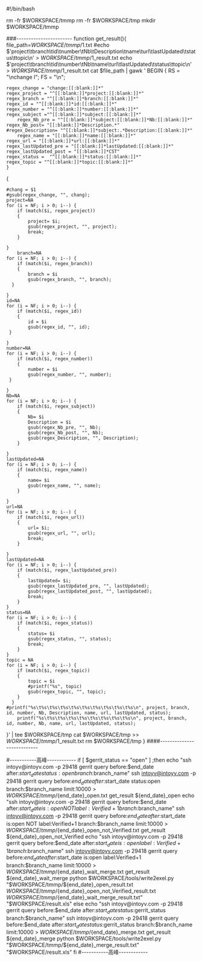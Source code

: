 #!/bin/bash

rm -fr $WORKSPACE/tmmp
rm -fr $WORKSPACE/tmp
mkdir $WORKSPACE/tmmp

###-----------------------
function get_result(){
file_path=$WORKSPACE/tmmp/$1.txt
#echo  $'project\tbranch\tid\tnumber\tNb\tDescription\tname\turl\tlastUpdated\tstatus\ttopic\n' > $WORKSPACE/tmmp/$1_result.txt
echo  $'project\tbranch\tid\tnumber\tNb\tname\turl\tlastUpdated\tstatus\ttopic\n' > $WORKSPACE/tmmp/$1_result.txt
cat $file_path | gawk '
BEGIN {
    RS = "\nchange I";
    FS = "\n";
	
	regex_change = "change:[[:blank:]]*"
	regex_project = "^[[:blank:]]*project:[[:blank:]]*"
	regex_branch = "^[[:blank:]]*branch:[[:blank:]]*"
	regex_id = "^[[:blank:]]*id:[[:blank:]]*"
	regex_number = "^[[:blank:]]*number:[[:blank:]]*"
	regex_subject ="^[[:blank:]]*subject:[[:blank:]]*"
        regex_Nb_pre = "^[[:blank:]]*subject:[[:blank:]]*Nb:[[:blank:]]*"	
	regex_Nb_post= "[[:blank:]]*Description.*"
	#regex_Description= "^[[:blank:]]*subject:.*Description:[[:blank:]]*"					
        regex_name = "[[:blank:]]*name:[[:blank:]]*"
	regex_url = "[[:blank:]]*url:[[:blank:]]*"		
 	regex_lastUpdated_pre =	"[[:blank:]]*lastUpdated:[[:blank:]]*"
	regex_lastUpdated_post = "[[:blank:]]*CST"
	regex_status = 	"^[[:blank:]]*status:[[:blank:]]*"
	regex_topic = "^[[:blank:]]*topic:[[:blank:]]*"	
	}
{
    
    #chang = $1
    #gsub(regex_change, "", chang);
	project=NA
	for (i = NF; i > 0; i--) {
        if (match($i, regex_project))
        {
            project= $i;
			gsub(regex_project, "", project);
            break;
        }
	
	}
        branch=NA
	for (i = NF; i > 0; i--) {
        if (match($i, regex_branch))
        {
			branch = $i
			gsub(regex_branch, "", branch);
	  }
	
	}
	id=NA
	for (i = NF; i > 0; i--) {
        if (match($i, regex_id))
        {
			id = $i
			gsub(regex_id, "", id);
	 }
	
	}
	number=NA
	for (i = NF; i > 0; i--) {
        if (match($i, regex_number))
        {
			number = $i
			gsub(regex_number, "", number);
	 }
	
	}
	Nb=NA
	for (i = NF; i > 0; i--) {
        if (match($i, regex_subject))
        {
			Nb= $i
			Description = $i
			gsub(regex_Nb_pre, "", Nb);
			gsub(regex_Nb_post, "", Nb);
			gsub(regex_Description, "", Description);
		}
	
	}
	lastUpdated=NA
	for (i = NF; i > 0; i--) {
        if (match($i, regex_name))
        {
			name= $i
			gsub(regex_name, "", name);
		}
	
	}
	url=NA
	for (i = NF; i > 0; i--) {
        if (match($i, regex_url))
        {
            url= $i;
			gsub(regex_url, "", url);
            break;
        }
	
	}
	lastUpdated=NA
	for (i = NF; i > 0; i--) {
        if (match($i, regex_lastUpdated_pre))
        {
            lastUpdated= $i;
			gsub(regex_lastUpdated_pre, "", lastUpdated);
			gsub(regex_lastUpdated_post, "", lastUpdated);	
            break;
        }
	}
	status=NA
	for (i = NF; i > 0; i--) {
        if (match($i, regex_status))
        {
            status= $i
			gsub(regex_status, "", status);	
            break;
        }
    }
	topic = NA
	for (i = NF; i > 0; i--) {
        if (match($i, regex_topic))
        {
			topic = $i
			#printf("%s", topic)
			gsub(regex_topic, "", topic);
		}
	  }
	#printf("%s\t%s\t%s\t%s\t%s\t%s\t%s\t%s\t%s\t%s\n", project, branch, id, number, Nb, Description, name, url, lastUpdated, status);
        printf("%s\t%s\t%s\t%s\t%s\t%s\t%s\t%s\t%s\n", project, branch, id, number, Nb, name, url, lastUpdated, status);



}' | tee $WORKSPACE/tmp
cat $WORKSPACE/tmp >> $WORKSPACE/tmmp/$1_result.txt
rm $WORKSPACE/tmp
}
####---------------------------

#-----------高峰------------
if [ $gerrit_status == "open" ] ;then
    echo "ssh intoyv@intoyv.com -p 29418 gerrit query before:$end_date after:$start_date  status:open branch:$branch_name"
    ssh intoyv@intoyv.com -p 29418 gerrit query before:$end_date after:$start_date status:open branch:$branch_name limit:10000 > $WORKSPACE/tmmp/${end_date}_open.txt
    get_result ${end_date}_open
    echo "ssh intoyv@intoyv.com -p 29418 gerrit query before:$end_date after:$start_date  is:open NOT label:Verified+1 branch:$branch_name"
    ssh intoyv@intoyv.com -p 29418 gerrit query before:$end_date after:$start_date is:open NOT label:Verified+1 branch:$branch_name limit:10000 > $WORKSPACE/tmmp/${end_date}_open_not_Verified.txt
    get_result ${end_date}_open_not_Verified
    echo "ssh intoyv@intoyv.com -p 29418 gerrit query before:$end_date after:$start_date  is:open label:Verified+1 branch:$branch_name"
    ssh intoyv@intoyv.com -p 29418 gerrit query before:$end_date after:$start_date is:open label:Verified+1 branch:$branch_name limit:10000 > $WORKSPACE/tmmp/${end_date}_wait_merge.txt
    get_result ${end_date}_wait_merge
    python $WORKSPACE/tools/write2exel.py "$WORKSPACE/tmmp/${end_date}_open_result.txt $WORKSPACE/tmmp/${end_date}_open_not_Verified_result.txt $WORKSPACE/tmmp/${end_date}_wait_merge_result.txt" "$WORKSPACE/result.xls"
else
    echo "ssh intoyv@intoyv.com -p 29418 gerrit query before:$end_date after:$start_date status:$gerrit_status branch:$branch_name"
    ssh intoyv@intoyv.com -p 29418 gerrit query before:$end_date after:$start_date status:$gerrit_status branch:$branch_name limit:10000 > $WORKSPACE/tmmp/${end_date}_merge.txt
    get_result ${end_date}_merge
    python $WORKSPACE/tools/write2exel.py "$WORKSPACE/tmmp/${end_date}_merge_result.txt" "$WORKSPACE/result.xls"
fi
#-----------高峰------------

